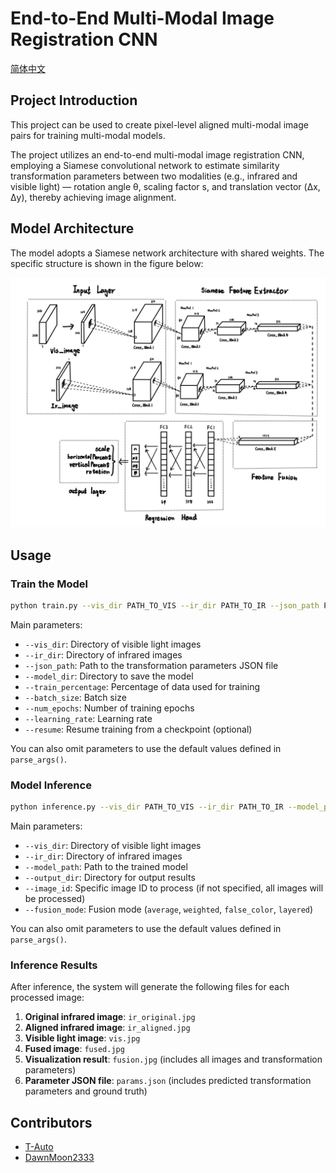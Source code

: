 # End-to-End Multi-Modal Image Registration CNN
[简体中文](README_zh.md)
## Project Introduction

This project can be used to create pixel-level aligned multi-modal image pairs for training multi-modal models.

The project utilizes an end-to-end multi-modal image registration CNN, employing a Siamese convolutional network to estimate similarity transformation parameters between two modalities (e.g., infrared and visible light) — rotation angle θ, scaling factor s, and translation vector (Δx, Δy), thereby achieving image alignment.

## Model Architecture

The model adopts a Siamese network architecture with shared weights. The specific structure is shown in the figure below:

![Architecture](CNN.png)

## Usage

### Train the Model

```bash
python train.py --vis_dir PATH_TO_VIS --ir_dir PATH_TO_IR --json_path PATH_TO_JSON --model_dir MODEL_SAVE_DIR
```

Main parameters:
- `--vis_dir`: Directory of visible light images
- `--ir_dir`: Directory of infrared images
- `--json_path`: Path to the transformation parameters JSON file
- `--model_dir`: Directory to save the model
- `--train_percentage`: Percentage of data used for training
- `--batch_size`: Batch size
- `--num_epochs`: Number of training epochs
- `--learning_rate`: Learning rate
- `--resume`: Resume training from a checkpoint (optional)

You can also omit parameters to use the default values defined in `parse_args()`.

### Model Inference

```bash
python inference.py --vis_dir PATH_TO_VIS --ir_dir PATH_TO_IR --model_path PATH_TO_MODEL --output_dir OUTPUT_DIR
```

Main parameters:
- `--vis_dir`: Directory of visible light images
- `--ir_dir`: Directory of infrared images
- `--model_path`: Path to the trained model
- `--output_dir`: Directory for output results
- `--image_id`: Specific image ID to process (if not specified, all images will be processed)
- `--fusion_mode`: Fusion mode (`average`, `weighted`, `false_color`, `layered`)

You can also omit parameters to use the default values defined in `parse_args()`.

### Inference Results

After inference, the system will generate the following files for each processed image:

1. **Original infrared image**: `ir_original.jpg`
2. **Aligned infrared image**: `ir_aligned.jpg`
3. **Visible light image**: `vis.jpg`
4. **Fused image**: `fused.jpg`
5. **Visualization result**: `fusion.jpg` (includes all images and transformation parameters)
6. **Parameter JSON file**: `params.json` (includes predicted transformation parameters and ground truth)

## Contributors

* [T-Auto](https://github.com/T-Auto)
* [DawnMoon2333](https://github.com/DawnMoon2333/)
